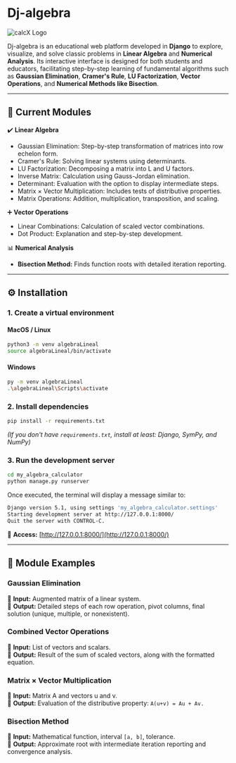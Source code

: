 # Dj-algebra

![calcX Logo](https://github.com/SamChav07/Dj-algebra/my_algebra_calculator/static_files/assets/calcXlogo.svg)

Dj-algebra is an educational web platform developed in **Django** to explore, visualize, and solve classic problems in **Linear Algebra** and **Numerical Analysis**. Its interactive interface is designed for both students and educators, facilitating step-by-step learning of fundamental algorithms such as **Gaussian Elimination**, **Cramer's Rule**, **LU Factorization**, **Vector Operations**, and **Numerical Methods like Bisection**.

---

## 🚀 Current Modules

✔️ **Linear Algebra**
- Gaussian Elimination: Step-by-step transformation of matrices into row echelon form.
- Cramer's Rule: Solving linear systems using determinants.
- LU Factorization: Decomposing a matrix into L and U factors.
- Inverse Matrix: Calculation using Gauss-Jordan elimination.
- Determinant: Evaluation with the option to display intermediate steps.
- Matrix × Vector Multiplication: Includes tests of distributive properties.
- Matrix Operations: Addition, multiplication, transposition, and scaling.

➕ **Vector Operations**
- Linear Combinations: Calculation of scaled vector combinations.
- Dot Product: Explanation and step-by-step development.

📊 **Numerical Analysis**
- **Bisection Method:** Finds function roots with detailed iteration reporting.

---

## ⚙️ Installation

### **1. Create a virtual environment**
#### MacOS / Linux
```bash
python3 -m venv algebraLineal
source algebraLineal/bin/activate
```
#### Windows
```bash
py -m venv algebraLineal
.\algebraLineal\Scripts\activate
```

### **2. Install dependencies**
```bash
pip install -r requirements.txt
```
*(If you don't have `requirements.txt`, install at least: Django, SymPy, and NumPy)*

### **3. Run the development server**
```bash
cd my_algebra_calculator
python manage.py runserver
```

Once executed, the terminal will display a message similar to:
```bash
Django version 5.1, using settings 'my_algebra_calculator.settings'
Starting development server at http://127.0.0.1:8000/
Quit the server with CONTROL-C.
```
🔗 **Access:** [http://127.0.0.1:8000/](http://127.0.0.1:8000/)

---

## 🧪 Module Examples

### **Gaussian Elimination**
📌 **Input:** Augmented matrix of a linear system.  
🔎 **Output:** Detailed steps of each row operation, pivot columns, final solution (unique, multiple, or nonexistent).  

### **Combined Vector Operations**
📌 **Input:** List of vectors and scalars.  
🔎 **Output:** Result of the sum of scaled vectors, along with the formatted equation.  

### **Matrix × Vector Multiplication**
📌 **Input:** Matrix A and vectors u and v.  
🔎 **Output:** Evaluation of the distributive property:  `A(u+v) = Au + Av.`

### **Bisection Method**
📌 **Input:** Mathematical function, interval `[a, b]`, tolerance.  
🔎 **Output:** Approximate root with intermediate iteration reporting and convergence analysis.  
